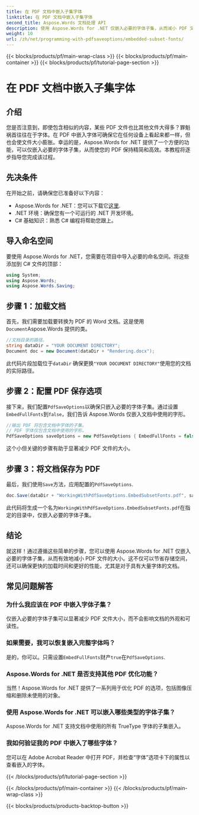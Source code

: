 ```yaml
---
title: 在 PDF 文档中嵌入子集字体
linktitle: 在 PDF 文档中嵌入子集字体
second_title: Aspose.Words 文档处理 API
description: 使用 Aspose.Words for .NET 仅嵌入必要的字体子集，从而减小 PDF 文件大小。按照我们的分步指南，有效优化您的 PDF。
weight: 10
url: /zh/net/programming-with-pdfsaveoptions/embedded-subset-fonts/
---
```


{{< blocks/products/pf/main-wrap-class >}}
{{< blocks/products/pf/main-container >}}
{{< blocks/products/pf/tutorial-page-section >}}

# 在 PDF 文档中嵌入子集字体

## 介绍

您是否注意到，即使包含相似的内容，某些 PDF 文件也比其他文件大得多？罪魁祸首往往在于字体。在 PDF 中嵌入字体可确保它在任何设备上看起来都一样，但也会使文件大小膨胀。幸运的是，Aspose.Words for .NET 提供了一个方便的功能，可以仅嵌入必要的字体子集，从而使您的 PDF 保持精简和高效。本教程将逐步指导您完成该过程。

## 先决条件

在开始之前，请确保您已准备好以下内容：

-  Aspose.Words for .NET：您可以下载它[这里](https://releases.aspose.com/words/net/).
- .NET 环境：确保您有一个可运行的 .NET 开发环境。
- C# 基础知识：熟悉 C# 编程将帮助您跟上。

## 导入命名空间

要使用 Aspose.Words for .NET，您需要在项目中导入必要的命名空间。将这些添加到 C# 文件的顶部：

```csharp
using System;
using Aspose.Words;
using Aspose.Words.Saving;
```

## 步骤 1：加载文档

首先，我们需要加载要转换为 PDF 的 Word 文档。这是使用`Document`Aspose.Words 提供的类。

```csharp
//文档目录的路径。
string dataDir = "YOUR DOCUMENT DIRECTORY";
Document doc = new Document(dataDir + "Rendering.docx");
```

此代码片段加载位于`dataDir` 确保更换`"YOUR DOCUMENT DIRECTORY"`使用您的文档的实际路径。

## 步骤 2：配置 PDF 保存选项

接下来，我们配置`PdfSaveOptions`以确保只嵌入必要的字体子集。通过设置`EmbedFullFonts`到`false`，我们告诉 Aspose.Words 仅嵌入文档中使用的字形。

```csharp
//输出 PDF 将包含文档中字体的子集。
// PDF 字体仅包含文档中使用的字形。
PdfSaveOptions saveOptions = new PdfSaveOptions { EmbedFullFonts = false };
```

这个小但关键的步骤有助于显著减少 PDF 文件的大小。

## 步骤 3：将文档保存为 PDF

最后，我们使用`Save`方法，应用配置的`PdfSaveOptions`.

```csharp
doc.Save(dataDir + "WorkingWithPdfSaveOptions.EmbedSubsetFonts.pdf", saveOptions);
```

此代码将生成一个名为`WorkingWithPdfSaveOptions.EmbedSubsetFonts.pdf`在指定的目录中，仅嵌入必要的字体子集。

## 结论

就这样！通过遵循这些简单的步骤，您可以使用 Aspose.Words for .NET 仅嵌入必要的字体子集，从而有效地减小 PDF 文件的大小。这不仅可以节省存储空间，还可以确保更快的加载时间和更好的性能，尤其是对于具有大量字体的文档。

## 常见问题解答

### 为什么我应该在 PDF 中嵌入字体子集？
仅嵌入必要的字体子集可以显著减少 PDF 文件大小，而不会影响文档的外观和可读性。

### 如果需要，我可以恢复嵌入完整字体吗？
是的，你可以。只需设置`EmbedFullFonts`财产`true`在`PdfSaveOptions`.

### Aspose.Words for .NET 是否支持其他 PDF 优化功能？
当然！Aspose.Words for .NET 提供了一系列用于优化 PDF 的选项，包括图像压缩和删除未使用的对象。

### 使用 Aspose.Words for .NET 可以嵌入哪些类型的字体子集？
Aspose.Words for .NET 支持文档中使用的所有 TrueType 字体的子集嵌入。

### 我如何验证我的 PDF 中嵌入了哪些字体？
您可以在 Adobe Acrobat Reader 中打开 PDF，并检查“字体”选项卡下的属性以查看嵌入的字体。

{{< /blocks/products/pf/tutorial-page-section >}}

{{< /blocks/products/pf/main-container >}}
{{< /blocks/products/pf/main-wrap-class >}}

{{< blocks/products/products-backtop-button >}}
